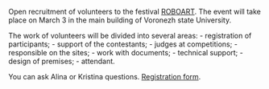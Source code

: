 Open recruitment of volunteers to the festival [ROBOART](https://vk.com/roboartfest). The event will take place on March 3 in the main building of Voronezh state University.

The work of volunteers will be divided into several areas: - registration of participants; - support of the contestants; - judges at competitions; - responsible on the sites; - work with documents; - technical support; - design of premises; - attendant.

You can ask Alina or Kristina questions. [Registration form](https://vk.cc/8RftH0).